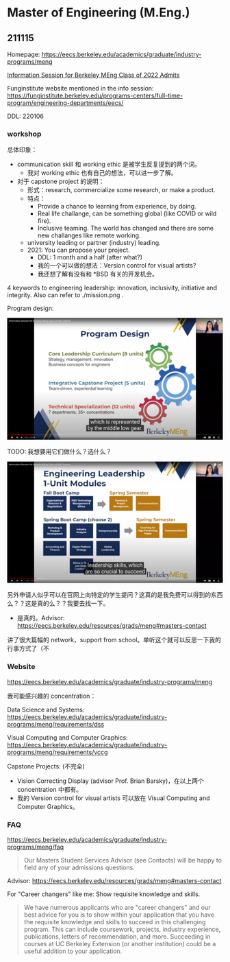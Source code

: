Master of Engineering (M.Eng.)
==============================

## 211115

Homepage: https://eecs.berkeley.edu/academics/graduate/industry-programs/meng

[Information Session for Berkeley MEng Class of 2022 Admits](https://www.youtube.com/watch?v=0Biqfl1Dzw4)

Funginstitute website mentioned in the info session: https://funginstitute.berkeley.edu/programs-centers/full-time-program/engineering-departments/eecs/

DDL: 220106

### workshop

总体印象：
- communication skill 和 working ethic 是被学生反复提到的两个词。
  - 我对 working ethic 也有自己的想法，可以进一步了解。
- 对于 capstone project 的说明：
  - 形式：research, commercialize some research, or make a product.
  - 特点：
    - Provide a chance to learning from experience, by doing.
    - Real life challange, can be something global (like COVID or wild fire).
    - Inclusive teaming. The world has changed and there are some new challanges like remote working.
  - university leading or partner (industry) leading.
  - 2021: You can propose your project.
    - DDL: 1 month and a half (after what?)
    - 我的一个可以做的想法：Version control for visual artists?
    - 我还想了解有没有和 \*BSD 有关的开发机会。

4 keywords to engineering leadership: innovation, inclusivity, initiative and integrity. Also can refer to ./mission.png .

Program design:

![program design](program-design.png)

TODO: 我想要用它们做什么？选什么？

![modules](engineering-leadership.png)

另外申请人似乎可以在官网上向特定的学生提问？这真的是我免费可以得到的东西么？？这是真的么？？我要去找一下。

- 是真的。Advisor: https://eecs.berkeley.edu/resources/grads/meng#masters-contact

讲了很大篇幅的 network，support from school。单听这个就可以反思一下我的行事方式了（不

### Website

https://eecs.berkeley.edu/academics/graduate/industry-programs/meng

我可能感兴趣的 concentration：

Data Science and Systems: https://eecs.berkeley.edu/academics/graduate/industry-programs/meng/requirements/dss

Visual Computing and Computer Graphics: https://eecs.berkeley.edu/academics/graduate/industry-programs/meng/requirements/vccg

Capstone Projects: (不完全)
- Vision Correcting Display (advisor Prof. Brian Barsky)，在以上两个 concentration 中都有。
- 我的 Version control for visual artists 可以放在 Visual Computing and Computer Graphics。


### FAQ

https://eecs.berkeley.edu/academics/graduate/industry-programs/meng/faq

> Our Masters Student Services Advisor (see Contacts) will be happy to field any of your admissions questions.

Advisor: https://eecs.berkeley.edu/resources/grads/meng#masters-contact

For "Career changers" like me: Show requisite knowledge and skills.

> We have numerous applicants who are "career changers" and our best advice for you is to show within your application that you have the requisite knowledge and skills to succeed in this challenging program. This can include coursework, projects, industry experience, publications, letters of recommendation, and more. Succeeding in courses at UC Berkeley Extension (or another institution) could be a useful addition to your application.

